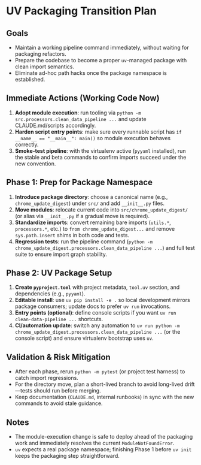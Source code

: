 # UV Packaging Transition Plan

## Goals
- Maintain a working pipeline command immediately, without waiting for packaging refactors.
- Prepare the codebase to become a proper `uv`-managed package with clean import semantics.
- Eliminate ad-hoc path hacks once the package namespace is established.

## Immediate Actions (Working Code Now)
1. **Adopt module execution**: run tooling via `python -m src.processors.clean_data_pipeline ...` and update CLAUDE.md/scripts accordingly.
2. **Harden script entry points**: make sure every runnable script has `if __name__ == "__main__": main()` so module execution behaves correctly.
3. **Smoke-test pipeline**: with the virtualenv active (`pyyaml` installed), run the stable and beta commands to confirm imports succeed under the new convention.

## Phase 1: Prep for Package Namespace
1. **Introduce package directory**: choose a canonical name (e.g., `chrome_update_digest`) under `src/` and add `__init__.py` files.
2. **Move modules**: relocate current code into `src/chrome_update_digest/` (or alias via `__init__.py` if a gradual move is required).
3. **Standardize imports**: convert remaining bare imports (`utils.*`, `processors.*`, etc.) to `from chrome_update_digest...` and remove `sys.path.insert` shims in both code and tests.
4. **Regression tests**: run the pipeline command (`python -m chrome_update_digest.processors.clean_data_pipeline ...`) and full test suite to ensure import graph stability.

## Phase 2: UV Package Setup
1. **Create `pyproject.toml`** with project metadata, `tool.uv` section, and dependencies (e.g., `pyyaml`).
2. **Editable install**: use `uv pip install -e .` so local development mirrors package consumers; update docs to prefer `uv run` invocations.
3. **Entry points (optional)**: define console scripts if you want `uv run clean-data-pipeline ...` shortcuts.
4. **CI/automation update**: switch any automation to `uv run python -m chrome_update_digest.processors.clean_data_pipeline ...` (or the console script) and ensure virtualenv bootstrap uses `uv`.

## Validation & Risk Mitigation
- After each phase, rerun `python -m pytest` (or project test harness) to catch import regressions.
- For the directory move, plan a short-lived branch to avoid long-lived drift—tests should run before merging.
- Keep documentation (`CLAUDE.md`, internal runbooks) in sync with the new commands to avoid stale guidance.

## Notes
- The module-execution change is safe to deploy ahead of the packaging work and immediately resolves the current `ModuleNotFoundError`.
- `uv` expects a real package namespace; finishing Phase 1 before `uv init` keeps the packaging step straightforward.
